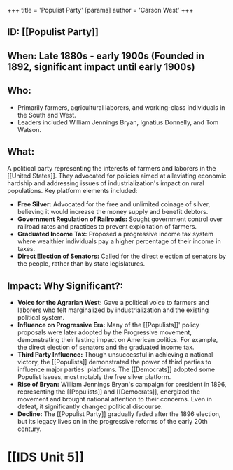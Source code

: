 +++
 title = 'Populist Party'
[params]
	author = 'Carson West'
+++
## ID: [[Populist Party]]

## When: Late 1880s - early 1900s (Founded in 1892, significant impact until early 1900s)

## Who:
* Primarily farmers, agricultural laborers, and working-class individuals in the South and West.
* Leaders included William Jennings Bryan, Ignatius Donnelly, and Tom Watson.

## What:
A political party representing the interests of farmers and laborers in the [[United States]].  They advocated for policies aimed at alleviating economic hardship and addressing issues of industrialization's impact on rural populations.  Key platform elements included:

* **Free Silver:**  Advocated for the free and unlimited coinage of silver, believing it would increase the money supply and benefit debtors.
* **Government Regulation of Railroads:**  Sought government control over railroad rates and practices to prevent exploitation of farmers.
* **Graduated Income Tax:**  Proposed a progressive income tax system where wealthier individuals pay a higher percentage of their income in taxes.
* **Direct Election of Senators:**  Called for the direct election of senators by the people, rather than by state legislatures.


## Impact: Why Significant?:
* **Voice for the Agrarian West:** Gave a political voice to farmers and laborers who felt marginalized by industrialization and the existing political system.
* **Influence on Progressive Era:** Many of the [[Populists]]' policy proposals were later adopted by the Progressive movement, demonstrating their lasting impact on American politics.  For example, the direct election of senators and the graduated income tax.
* **Third Party Influence:** Though unsuccessful in achieving a national victory, the [[Populists]] demonstrated the power of third parties to influence major parties' platforms.  The [[Democrats]] adopted some Populist issues, most notably the free silver platform.
* **Rise of Bryan:** William Jennings Bryan's campaign for president in 1896, representing the [[Populists]] and [[Democrats]], energized the movement and brought national attention to their concerns.  Even in defeat, it significantly changed political discourse.
* **Decline:** The [[Populist Party]] gradually faded after the 1896 election, but its legacy lives on in the progressive reforms of the early 20th century.

# [[IDS Unit 5]]